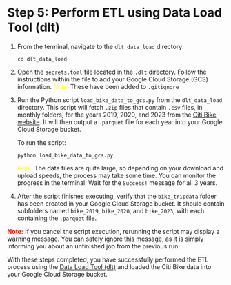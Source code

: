 # Step 5: Perform ETL using Data Load Tool (dlt)

1. From the terminal, navigate to the `dlt_data_load` directory:
   ```
   cd dlt_data_load
   ```

2. Open the `secrets.toml` file located in the `.dlt` directory. Follow the instructions within the file to add your Google Cloud Storage (GCS) information.
   <span style="color:yellow">*Note:*</span> These have been added to `.gitignore`

3. Run the Python script `load_bike_data_to_gcs.py` from the `dlt_data_load` directory. This script will fetch `.zip` files that contain `.csv` files, in monthly folders, for the years 2019, 2020, and 2023 from the [Citi Bike website](https://citibikenyc.com/system-data). It will then output a `.parquet` file for each year into your Google Cloud Storage bucket.

   To run the script:
   ```
   python load_bike_data_to_gcs.py
   ```

   <span style="color:yellow">*Note:*</span> The data files are quite large, so depending on your download and upload speeds, the process may take some time. You can monitor the progress in the terminal. Wait for the `Success!` message for all 3 years.

4. After the script finishes executing, verify that the `bike_tripdata` folder has been created in your Google Cloud Storage bucket. It should contain subfolders named `bike_2019`, `bike_2020`, and `bike_2023`, with each containing the `.parquet` file.

<span style="color:red">**Note:**</span> If you cancel the script execution, rerunning the script may display a warning message. You can safely ignore this message, as it is simply informing you about an unfinished job from the previous run.

With these steps completed, you have successfully performed the ETL process using the [Data Load Tool (dlt)](https://dlthub.com) and loaded the Citi Bike data into your Google Cloud Storage bucket.